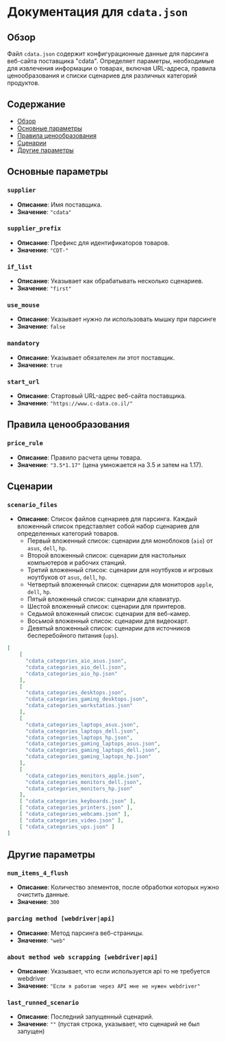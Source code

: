 # Документация для `cdata.json`

## Обзор

Файл `cdata.json` содержит конфигурационные данные для парсинга веб-сайта поставщика "cdata". Определяет параметры, необходимые для извлечения информации о товарах, включая URL-адреса, правила ценообразования и списки сценариев для различных категорий продуктов.

## Содержание

- [Обзор](#обзор)
- [Основные параметры](#основные-параметры)
- [Правила ценообразования](#правила-ценообразования)
- [Сценарии](#сценарии)
- [Другие параметры](#другие-параметры)

## Основные параметры

### `supplier`

- **Описание**: Имя поставщика.
- **Значение**: `"cdata"`

### `supplier_prefix`

- **Описание**: Префикс для идентификаторов товаров.
- **Значение**: `"CDT-"`

### `if_list`
- **Описание**: Указывает как обрабатывать несколько сценариев.
-  **Значение**: `"first"`

### `use_mouse`
- **Описание**: Указывает нужно ли использовать мышку при парсинге
- **Значение**: `false`

### `mandatory`
- **Описание**: Указывает обязателен ли этот поставщик.
- **Значение**: `true`

### `start_url`
- **Описание**: Стартовый URL-адрес веб-сайта поставщика.
- **Значение**: `"https://www.c-data.co.il/"`

## Правила ценообразования

### `price_rule`

- **Описание**: Правило расчета цены товара.
- **Значение**: `"3.5*1.17"` (цена умножается на 3.5 и затем на 1.17).

## Сценарии

### `scenario_files`

- **Описание**: Список файлов сценариев для парсинга. Каждый вложенный список представляет собой набор сценариев для определенных категорий товаров.
    - Первый вложенный список: сценарии для моноблоков (`aio`) от `asus`, `dell`, `hp`.
    - Второй вложенный список: сценарии для настольных компьютеров и рабочих станций.
    - Третий вложенный список: сценарии для ноутбуков и игровых ноутбуков от `asus`, `dell`, `hp`.
    - Четвертый вложенный список: сценарии для мониторов `apple`, `dell`, `hp`.
    - Пятый вложенный список: сценарии для клавиатур.
    - Шестой вложенный список: сценарии для принтеров.
    - Седьмой вложенный список: сценарии для веб-камер.
    - Восьмой вложенный список: сценарии для видеокарт.
    - Девятый вложенный список: сценарии для источников бесперебойного питания (`ups`).

```json
[
    [
      "cdata_categories_aio_asus.json",
      "cdata_categories_aio_dell.json",
      "cdata_categories_aio_hp.json"
    ],
    [
      "cdata_categories_desktops.json",
      "cdata_categories_gaming_desktops.json",
      "cdata_categories_workstatios.json"
    ],
    [
      "cdata_categories_laptops_asus.json",
      "cdata_categories_laptops_dell.json",
      "cdata_categories_laptops_hp.json",
      "cdata_categories_gaming_laptops_asus.json",
      "cdata_categories_gaming_laptops_dell.json",
      "cdata_categories_gaming_laptops_hp.json"
    ],
    [
      "cdata_categories_monitors_apple.json",
      "cdata_categories_monitors_dell.json",
      "cdata_categories_monitors_hp.json"
    ],
    [ "cdata_categories_keyboards.json" ],
    [ "cdata_categories_printers.json" ],
    [ "cdata_categories_webcams.json" ],
    [ "cdata_categories_video.json" ],
    [ "cdata_categories_ups.json" ]
]
```
## Другие параметры

### `num_items_4_flush`

- **Описание**: Количество элементов, после обработки которых нужно очистить данные.
- **Значение**: `300`

### `parcing method [webdriver|api]`
- **Описание**: Метод парсинга веб-страницы.
- **Значение**: `"web"`

### `about method web scrapping [webdriver|api]`
- **Описание**: Указывает, что если используется api то не требуется webdriver
- **Значение**: `"Если я работаю через API мне не нужен webdriver"`

### `last_runned_scenario`
- **Описание**: Последний запущенный сценарий.
- **Значение**: `""` (пустая строка, указывает, что сценарий не был запущен)
